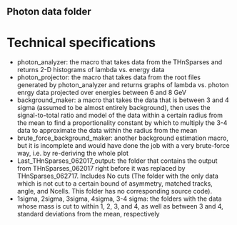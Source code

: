 ## Photon data folder
# Technical specifications
- photon_analyzer: the macro that takes data from the THnSparses and returns 2-D histograms of lambda vs. energy data
- photon_projector: the macro that takes data from the root files generated by photon_analyzer and returns graphs of lambda vs. photon enrgy data projected over energies between 6 and 8 GeV
- background_maker: a macro that takes the data that is between 3 and 4 sigma (assumed to be almost entirely background), then uses the signal-to-total ratio and model of the data within a certain radius from the mean to find a proportionality constant by which to multiply the 3-4 data to approximate the data within the radius from the mean
- brute_force_background_maker: another background estimation macro, but it is incomplete and would have done the job with a very brute-force way, i.e. by re-deriving the whole plot
- Last_THnSparses_062017_output: the folder that contains the output from THnSparses_062017 right before it was replaced by THnSparses_062717. Includes No cuts (The folder with the only data which is not cut to a certain bound of asymmetry, matched tracks, angle, and Ncells. This folder has no corresponding source code). 
- 1sigma, 2sigma, 3sigma, 4sigma, 3-4 sigma: the folders with the data whose mass is cut to within 1, 2, 3, and 4, as well as between 3 and 4, standard deviations from the mean, respectively
